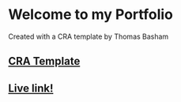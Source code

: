 # Welcome to my Portfolio

Created with a CRA template by Thomas Basham

## [CRA Template](https://www.npmjs.com/package/cra-template-react-portfolio)

## [Live link!](https://thomasbashamportfolio.net)
